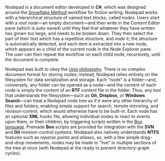 Nodepad is a document editor developed in **C#**, which was designed around the [Snowflake Method](http://www.advancedfictionwriting.com/art/snowflake.php) workflow for fiction writing. Nodepad works with a hierarchical structure of named text blocks, called *nodes*. Users start with a *root node*—an empty document—and then write in the Content Editor pane (which is auto-saved) until they feel that whatever they have written has grown too large, and needs to be broken down. They then select the part of their text which has a repetitive structure, and *node* it; the structure is automatically detected, and each item is extracted into a new node, which appears as a child of the current node in the Node Explorer pane. The user can then repeat the workflow on each child node, recursively, until the document is complete.

Nodepad was built to obey the [Unix philosophy](http://www.faqs.org/docs/artu/ch01s06.html). There is no complex document format for storing nodes; instead, Nodepad relies entirely on the filesystem for data serialization and storage. Each "node" is a folder—and, conversely, any folder can be opened as a node—and the content of each node is simply the content of an **RTF** *content* file in the folder. Thus, any tool that understands the filesystem—such as **Git**, **Dropbox**, or **Windows Search**—can treat a Nodepad node tree as if it were any other hierarchy of files and folders, enabling simple support for search, remote mirroring, and revision-control, which would otherwise have to be built-in. Each node has an optional **XML** *hooks* file, allowing individual nodes to react to events upon them, or their children, by triggering scripts written in the [Boo language](http://boo.codehaus.org/). Premade **Boo** scripts are provided for integration with the **SVN** and **Git** revision-control systems. Nodepad also natively understands **NTFS** features such as *reparse points* and *aliases*, so, with a few simple drag-and-drop movements, nodes may be made to "live" in multiple sections of the tree at once (with Nodepad at the ready to prevent directory-graph cycles).